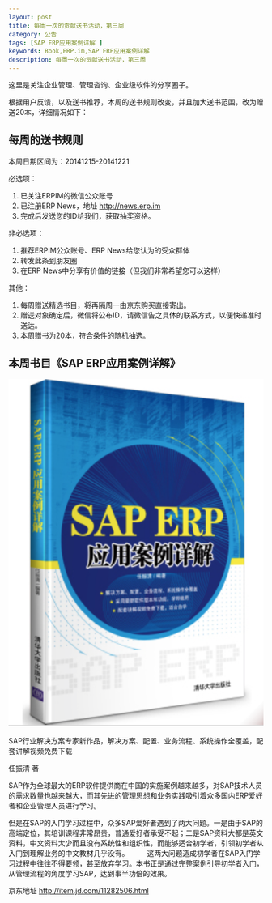 ```yaml
---
layout: post
title: 每周一次的贡献送书活动，第三周
category: 公告
tags: [SAP ERP应用案例详解 ]
keywords: Book,ERP.im,SAP ERP应用案例详解
description: 每周一次的贡献送书活动，第三周
---
```


这里是关注企业管理、管理咨询、企业级软件的分享圈子。

根据用户反馈，以及送书推荐，本周的送书规则改变，并且加大送书范围，改为赠送20本，详细情况如下：

## 每周的送书规则

本周日期区间为：20141215-20141221

必选项：

1. 已关注ERPIM的微信公众账号
2. 已注册ERP News，地址 <http://news.erp.im>
3. 完成后发送您的ID给我们，获取抽奖资格。

非必选项：

1. 推荐ERPIM公众账号、ERP News给您认为的受众群体
2. 转发此条到朋友圈
3. 在ERP News中分享有价值的链接（但我们非常希望您可以这样）

其他：

1. 每周赠送精选书目，将再隔周一由京东购买直接寄出。
2. 赠送对象确定后，微信将公布ID，请微信告之具体的联系方式，以便快递准时送达。
3. 本周赠书为20本，符合条件的随机抽选。

## 本周书目《SAP ERP应用案例详解》

![SAP ERP应用案例详解](/public/blog/11282506.png)

SAP行业解决方案专家新作品，解决方案、配置、业务流程、系统操作全覆盖，配套讲解视频免费下载

任振清 著

SAP作为全球最大的ERP软件提供商在中国的实施案例越来越多，对SAP技术人员的需求数量也越来越大，而其先进的管理思想和业务实践吸引着众多国内ERP爱好者和企业管理人员进行学习。
  
但是在SAP的入门学习过程中，众多SAP爱好者遇到了两大问题。一是由于SAP的高端定位，其培训课程非常昂贵，普通爱好者承受不起；二是SAP资料大都是英文资料，中文资料太少而且没有系统性和组织性，而能够适合初学者，引领初学者从入门到理解业务的中文教材几乎没有。
　　
这两大问题造成初学者在SAP入门学习过程中往往不得要领，甚至放弃学习。本书正是通过完整案例引导初学者入门，从管理流程的角度学习SAP，达到事半功倍的效果。

京东地址 <http://item.jd.com/11282506.html>
